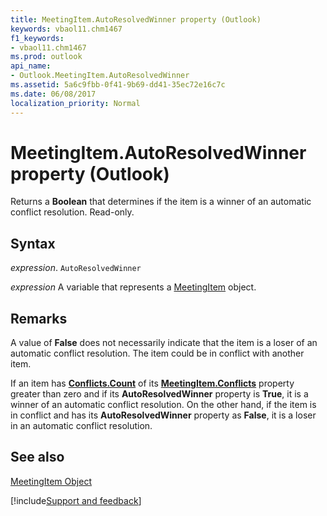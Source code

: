 ```yaml
---
title: MeetingItem.AutoResolvedWinner property (Outlook)
keywords: vbaol11.chm1467
f1_keywords:
- vbaol11.chm1467
ms.prod: outlook
api_name:
- Outlook.MeetingItem.AutoResolvedWinner
ms.assetid: 5a6c9fbb-0f41-9b69-dd41-35ec72e16c7c
ms.date: 06/08/2017
localization_priority: Normal
---
```



# MeetingItem.AutoResolvedWinner property (Outlook)

Returns a  **Boolean** that determines if the item is a winner of an automatic conflict resolution. Read-only.


## Syntax

_expression_. `AutoResolvedWinner`

_expression_ A variable that represents a [MeetingItem](Outlook.MeetingItem.md) object.


## Remarks

A value of  **False** does not necessarily indicate that the item is a loser of an automatic conflict resolution. The item could be in conflict with another item.

If an item has  **[Conflicts.Count](Outlook.Conflicts.Count.md)** of its **[MeetingItem.Conflicts](Outlook.MeetingItem.Conflicts.md)** property greater than zero and if its **AutoResolvedWinner** property is **True**, it is a winner of an automatic conflict resolution. On the other hand, if the item is in conflict and has its **AutoResolvedWinner** property as **False**, it is a loser in an automatic conflict resolution.


## See also


[MeetingItem Object](Outlook.MeetingItem.md)

[!include[Support and feedback](~/includes/feedback-boilerplate.md)]
